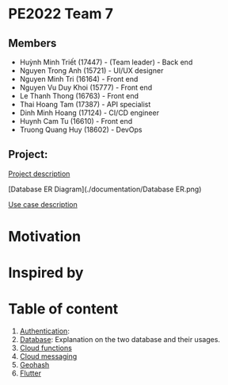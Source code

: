 # PE2022 Team 7

## Members
+ Huỳnh Minh Triết (17447) - (Team leader) - Back end
+ Nguyen Trong Anh (15721) - UI/UX designer 
+ Nguyen Minh Tri (16164) - Front end 
+ Nguyen Vu Duy Khoi (15777) - Front end
+ Le Thanh Thong (16763) - Front end
+ Thai Hoang Tam (17387) - API specialist
+ Dinh Minh Hoang (17124) - CI/CD engineer
+ Huynh Cam Tu (16610) - Front end
+ Truong Quang Huy (18602) - DevOps 

## Project:
[Project description](Project_Proposal.pdf)

[Database ER Diagram](./documentation/Database ER.png)

[Use case description](./documentation/usecase_diagram.png)

# Motivation

# Inspired by

# Table of content 
1. [Authentication](./documentation/Authentication_architecture.md): 
2. [Database](./documentation/backend.md): Explanation on the two database and their usages.
3. [Cloud functions](./documentation/cloud_functions.md)
4. [Cloud messaging](./documentation/cloud_messaging.md) 
5. [Geohash](./documentation/geohash.md)
6. [Flutter](./documentation/Frontend/Flutter.md)